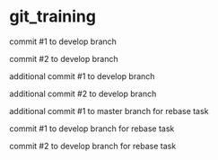 # git_training

commit #1 to develop branch

commit #2 to develop branch

additional commit #1 to develop branch

additional commit #2 to develop branch

additional commit #1 to master branch for rebase task

commit #1 to develop branch for rebase task

commit #2 to develop branch for rebase task

